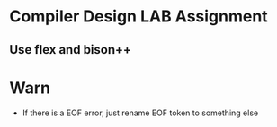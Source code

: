 # Compiler Design LAB Assignment
## Use flex and bison++

# Warn
- If there is a EOF error, just rename EOF token to something else
